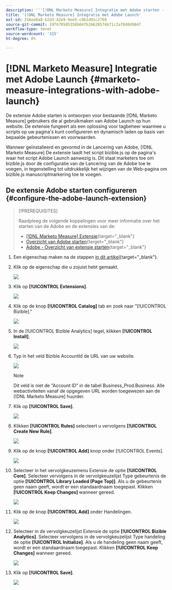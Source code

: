 ```yaml
---
description: '''[!DNL Marketo Measure] Integratie met Adobe starten - [!DNL Marketo Measure] - Productdocumentatie"'
title: '[!DNL Marketo Measure] Integratie met Adobe Launch'
exl-id: 316ee8a8-b2d3-42e9-9ee5-c9b1d91c2769
source-git-commit: 19f670505358b04fb26620574b71c2af8d0d9847
workflow-type: tm+mt
source-wordcount: '315'
ht-degree: 0%

---
```


# [!DNL Marketo Measure] Integratie met Adobe Launch {#marketo-measure-integrations-with-adobe-launch}

De extensie Adobe starten is ontworpen voor bestaande [!DNL Marketo Measure] gebruikers die al gebruikmaken van Adobe Launch op hun website. De extensie fungeert als een oplossing voor tagbeheer waarmee u scripts op uw pagina&#39;s kunt configureren en dynamisch laden op basis van bepaalde gebeurtenissen en voorwaarden.

Wanneer geïnstalleerd en gevormd in de Lancering van Adobe, [!DNL Marketo Measure] De extensie laadt het script bizible.js op de pagina&#39;s waar het script Adobe Launch aanwezig is. Dit staat marketers toe om bizible.js door de configuratie van de Lancering van de Adobe toe te voegen, in tegenstelling tot uitdrukkelijk het wijzigen van de Web-pagina om bizible.js manuscriptmarkering toe te voegen.

## De extensie Adobe starten configureren {#configure-the-adobe-launch-extension}

>[!PREREQUISITES]
>
>Raadpleeg de volgende koppelingen voor meer informatie over het starten van de Adobe en de extensies van de:
>
>* [[!DNL Marketo Measure] Extensie](https://experienceleague.adobe.com/docs/experience-platform/destinations/catalog/email/bizible.html?lang=en#catalog){target=&quot;_blank&quot;}
>* [Overzicht van Adobe starten](https://experienceleague.adobe.com/docs/launch-learn/implementing-in-websites-with-launch/index.html?lang=en#prerequisites){target=&quot;_blank&quot;}
>* [Adobe - Overzicht van extensie starten](https://experienceleague.adobe.com/docs/launch/using/extension-dev/overview.html?lang=en#extension-configuration){target=&quot;_blank&quot;}


1. Een eigenschap maken na de stappen [in dit artikel](https://experienceleague.adobe.com/docs/platform-learn/implement-in-websites/configure-tags/create-a-property.html?lang=en#go-to-the-data-collection-interface){target=&quot;_blank&quot;}.

1. Klik op de eigenschap die u zojuist hebt gemaakt.

   ![](assets/marketo-measure-integrations-with-adobe-launch-1.png)

1. Klik op **[!UICONTROL Extensions]**.

   ![](assets/marketo-measure-integrations-with-adobe-launch-2.png)

1. Klik op de knop **[!UICONTROL Catalog]** tab en zoek naar &quot;[!UICONTROL Bizible].&quot;

   ![](assets/marketo-measure-integrations-with-adobe-launch-3.png)

1. In de [!UICONTROL Bizible Analytics] tegel, klikken **[!UICONTROL Install]**.

   ![](assets/marketo-measure-integrations-with-adobe-launch-4.png)

1. Typ in het veld Bizible AccountId de URL van uw website.

   ![](assets/marketo-measure-integrations-with-adobe-launch-5.png)

   >[!NOTE]
   >
   >Dit veld is niet de &quot;Account ID&quot; in de tabel Business_Prod.Business. Alle webactiviteiten vanaf de opgegeven URL worden toegewezen aan de [!DNL Marketo Measure] huurder.

1. Klik op **[!UICONTROL Save]**.

   ![](assets/marketo-measure-integrations-with-adobe-launch-6.png)

1. Klikken **[!UICONTROL Rules]** selecteert u vervolgens **[!UICONTROL Create New Rule]**.

   ![](assets/marketo-measure-integrations-with-adobe-launch-7.png)

1. Klik op de knop **[!UICONTROL Add]** knop onder [!UICONTROL Events].

   ![](assets/marketo-measure-integrations-with-adobe-launch-8.png)

1. Selecteer in het vervolgkeuzemenu Extensie de optie **[!UICONTROL Core]**. Selecteer vervolgens in de vervolgkeuzelijst Type gebeurtenis de optie **[!UICONTROL Library Loaded (Page Top)]**. Als u de gebeurtenis geen naam geeft, wordt er een standaardnaam toegepast. Klikken **[!UICONTROL Keep Changes]** wanneer gereed.

   ![](assets/marketo-measure-integrations-with-adobe-launch-9.png)

1. Klik op de knop **[!UICONTROL Add]** onder Handelingen.

   ![](assets/marketo-measure-integrations-with-adobe-launch-10.png)

1. Selecteer in de vervolgkeuzelijst Extensie de optie **[!UICONTROL Bizible Analytics]**. Selecteer vervolgens in de vervolgkeuzelijst Type handeling de optie **[!UICONTROL Initialize]**. Als u de handeling geen naam geeft, wordt er een standaardnaam toegepast. Klikken **[!UICONTROL Keep Changes]** wanneer gereed.

   ![](assets/marketo-measure-integrations-with-adobe-launch-11.png)

1. Klik op **[!UICONTROL Save]**.

   ![](assets/marketo-measure-integrations-with-adobe-launch-12.png)
